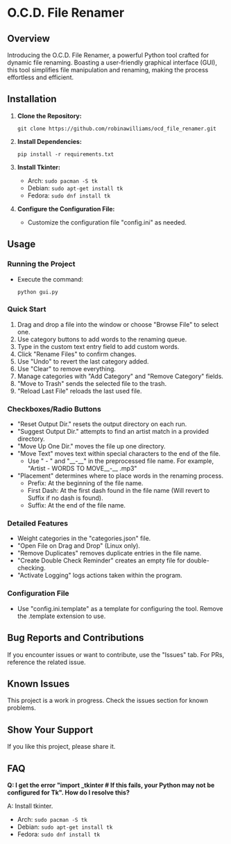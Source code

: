 # O.C.D. File Renamer

## Overview
Introducing the O.C.D. File Renamer, a powerful Python tool crafted for dynamic file renaming. Boasting a user-friendly graphical interface (GUI), this tool simplifies file manipulation and renaming, making the process effortless and efficient.

## Installation
1. **Clone the Repository:**
    ```
    git clone https://github.com/robinawilliams/ocd_file_renamer.git
    ```

2. **Install Dependencies:**
    ```
    pip install -r requirements.txt
    ```

3. **Install Tkinter:**
   - Arch: `sudo pacman -S tk`
   - Debian: `sudo apt-get install tk`
   - Fedora: `sudo dnf install tk`

4. **Configure the Configuration File:**
   - Customize the configuration file "config.ini" as needed.

## Usage
### Running the Project
- Execute the command:
    ```
    python gui.py
    ```

### Quick Start
1. Drag and drop a file into the window or choose "Browse File" to select one.
2. Use category buttons to add words to the renaming queue.
3. Type in the custom text entry field to add custom words.
4. Click "Rename Files" to confirm changes.
5. Use "Undo" to revert the last category added.
6. Use "Clear" to remove everything.
7. Manage categories with "Add Category" and "Remove Category" fields.
8. "Move to Trash" sends the selected file to the trash.
9. "Reload Last File" reloads the last used file.

### Checkboxes/Radio Buttons
- "Reset Output Dir." resets the output directory on each run.
- "Suggest Output Dir." attempts to find an artist match in a provided directory.
- "Move Up One Dir." moves the file up one directory.
- "Move Text" moves text within special characters to the end of the file.
   - Use " - " and "\_\_-\_\_" in the preprocessed file name. For example, "Artist - WORDS TO MOVE__-__ .mp3"
- "Placement" determines where to place words in the renaming process.
   - Prefix: At the beginning of the file name.
   - First Dash: At the first dash found in the file name (Will revert to Suffix if no dash is found).
   - Suffix: At the end of the file name.

### Detailed Features
- Weight categories in the "categories.json" file.
- "Open File on Drag and Drop" (Linux only).
- "Remove Duplicates" removes duplicate entries in the file name.
- "Create Double Check Reminder" creates an empty file for double-checking.
- "Activate Logging" logs actions taken within the program.

### Configuration File
- Use "config.ini.template" as a template for configuring the tool. Remove the .template extension to use.

## Bug Reports and Contributions
If you encounter issues or want to contribute, use the "Issues" tab. For PRs, reference the related issue.

## Known Issues
This project is a work in progress. Check the issues section for known problems.

## Show Your Support
If you like this project, please share it.

## FAQ
**Q: I get the error "import _tkinter # If this fails, your Python may not be configured for Tk". How do I resolve this?**

A: Install tkinter.
   - Arch: `sudo pacman -S tk`
   - Debian: `sudo apt-get install tk`
   - Fedora: `sudo dnf install tk`
